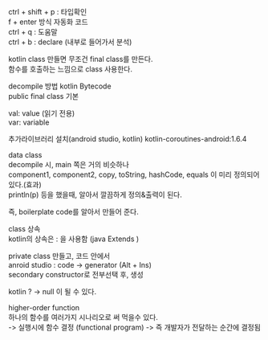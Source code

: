 
ctrl + shift + p : 타입확인  
f + enter 방식 자동화 코드  
ctrl + q : 도움말  
ctrl + b : declare (내부로 들어가서 분석)  

kotlin class 만들면 무조건 final class를 만든다.  
함수를 호출하는 느낌으로 class 사용한다.  

decompile 방법 
kotlin Bytecode  
public final class 기본  



val: value (읽기 전용)  
var: variable  

추가라이브러리 설치(android studio, kotlin) kotlin-coroutines-android:1.6.4   

data class  
decompile 시, main 쪽은 거의 비슷하나   
component1, component2, copy, toString, hashCode, equals 이 미리 정의되어 있다.(효과)     
println(p) 등을 했을때, 알아서 깔끔하게 정의&출력이 된다.  

즉, boilerplate code를 알아서 만들어 준다.  


class 상속  
kotlin의 상속은 : 을 사용함  (java Extends )

private class 만들고, 코드 안에서  
anroid studio : code -> generator (Alt + Ins)  
secondary constructor로 전부선택 후, 생성  


kotlin 
? -> null 이 될 수 있다.  



higher-order function  
하나의 함수를 여러가지 시나리오로 써 먹을수 있다.  
-> 실행시에 함수 결정 (functional program)  -> 즉 개발자가 전달하는 순간에 결정됨   



